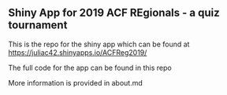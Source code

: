 ## Shiny App for 2019 ACF REgionals - a quiz tournament

This is the repo for the shiny app which can be found at
https://juliac42.shinyapps.io/ACFReg2019/

The full code for the app can be found in this repo

More information is provided in about.md



